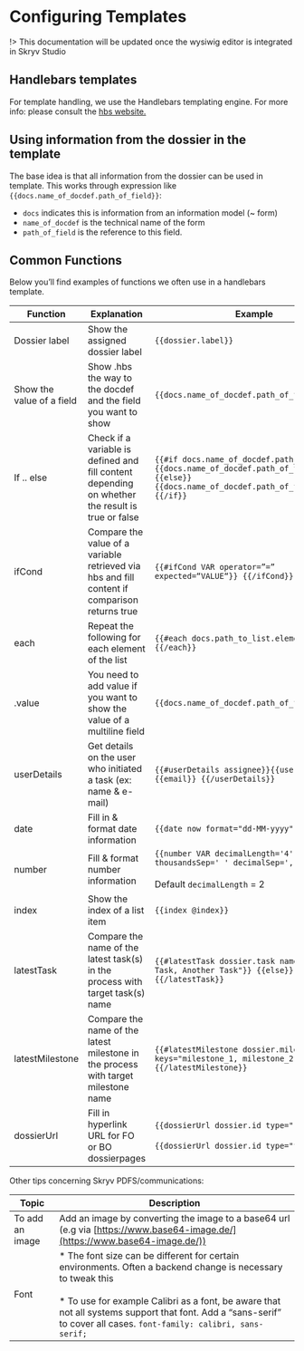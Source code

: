 # Configuring Templates

!> This documentation will be updated once the wysiwig editor is integrated in Skryv Studio

## Handlebars templates

For template handling, we use the Handlebars templating engine. 
For more info: please consult the [hbs website.](https://handlebarsjs.com/guide/#what-is-handlebars)

## Using information from the dossier in the template

The base idea is that all information from the dossier can be used in template.
This works through expression like `{{docs.name_of_docdef.path_of_field}}`: 
* `docs` indicates this is information from an information model (~ form)
* `name_of_docdef` is the technical name of the form
* `path_of_field` is the reference to this field.

## Common Functions
Below you’ll find examples of functions we often use in a handlebars template. 


| **Function**              | **Explanation**                                                                                  | **Example**                                                                                                                             |
|---------------------------|--------------------------------------------------------------------------------------------------|-----------------------------------------------------------------------------------------------------------------------------------------|
| Dossier label             | Show the assigned dossier label                                                                  | `{{dossier.label}}`                                                                                                     |
| Show the value of a field | Show .hbs the way to the docdef and the field you want to show                                   | `{{docs.name_of_docdef.path_of_field}}`                                                                                                 |
| If .. else                | Check if a variable is defined and fill content depending on whether the result is true or false | `{{#if docs.name_of_docdef.path_of_field}} {{docs.name_of_docdef.path_of_field}}{{else}} {{docs.name_of_docdef.path_of_field2}}{{/if}}` |
| ifCond                    | Compare the value of a variable retrieved via hbs and fill content if comparison returns true    | `{{#ifCond VAR operator=”=” expected=“VALUE“}} {{/ifCond}}`                                                                             |
| each                      | Repeat the following for each element of the list                                                | `{{#each docs.path_to_list.elements}} {{/each}}`                                                                                        |
| .value                    | You need to add value if you want to show the value of a multiline field                         | `{{docs.name_of_docdef.path_of_field.value}}`                                                                                           |
| userDetails               | Get details on the user who initiated a task (ex: name & e-mail)                                 | `{{#userDetails assignee}}{{username}} / {{email}} {{/userDetails}}`                                                                    |
| date                      | Fill in & format date information                                                                | `{{date now format="dd-MM-yyyy" add="P1y"}}`                                                                                            |
| number                    | Fill & format number information                                                                 | `{{number VAR decimalLength='4' thousandsSep=' ' decimalSep=','}}`<br><br>Default `decimalLength` = 2                                   |
| index                    | Show the index of a list item                                                                 | `{{index @index}}`                                                 |
| latestTask                | Compare the name of the latest task(s) in the process with target task(s) name                   | `{{#latestTask dossier.task names="Some Task, Another Task"}} {{else}} {{/latestTask}}`                                                 |
| latestMilestone           | Compare the name of the latest milestone in the process with target milestone name               | `{{#latestMilestone dossier.milestones keys="milestone_1, milestone_2"}} {{/latestMilestone}}`                                          |
| dossierUrl                | Fill in hyperlink URL for FO or BO dossierpages                                                  | `{{dossierUrl dossier.id type=""}}`<br><br>`{{dossierUrl dossier.id type="front"}}`                     |

Other tips concerning Skryv PDFS/communications:

| **Topic**       | **Description**                                                                                                                                                                                                                                                                                 |
|-----------------|-------------------------------------------------------------------------------------------------------------------------------------------------------------------------------------------------------------------------------------------------------------------------------------------------|
| To add an image | Add an image by converting the image to a base64 url (e.g via [https://www.base64-image.de/](https://www.base64-image.de/))                                                                                                                                                                     |
| Font            | *   The font size can be different for certain environments. Often a backend change is necessary to tweak this<br>    <br>*   To use for example Calibri as a font, be aware that not all systems support that font. Add a “sans-serif” to cover all cases. `font-family: calibri, sans-serif;` |
